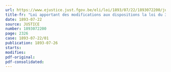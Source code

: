 ```yaml
---
url: https://www.ejustice.just.fgov.be/eli/loi/1893/07/22/1893072200/justel
title-fr: "Loi apportant des modifications aux dispositions la loi du 31 août 1891, en ce qui concerne la tarification des honoraires des notaires"
date: 1893-07-22
source: JUSTICE
number: 1893072200
page: 2326
case: 1893-07-22/01
publication: 1893-07-26
starts:
modifies:
pdf-original:
pdf-consolidated:
---
```


